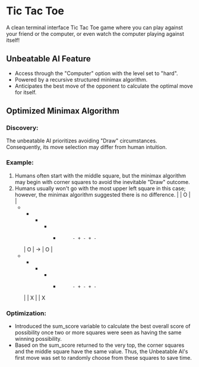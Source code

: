# Tic Tac Toe

A clean terminal interface Tic Tac Toe game where you can play against your friend or the computer, or even watch the computer playing against itself!

## Unbeatable AI Feature
- Access through the "Computer" option with the level set to "hard".
- Powered by a recursive structured minimax algorithm.
- Anticipates the best move of the opponent to calculate the optimal move for itself.

## Optimized Minimax Algorithm

### Discovery:
The unbeatable AI prioritizes avoiding "Draw" circumstances. Consequently, its move selection may differ from human intuition.

### Example:
1. Humans often start with the middle square, but the minimax algorithm may begin with corner squares to avoid the inevitable "Draw" outcome.
2. Humans usually won't go with the most upper left square in this case; however, the minimax algorithm suggested there is no difference.
     |   |            O |   |
   - + - + -          - + - + -
     | O |      ->      | O |   
   - + - + -          - + - + -
     |   | X            |   | X

### Optimization:
- Introduced the sum_score variable to calculate the best overall score of possibility once two or more squares were seen as having the same winning possibility.
- Based on the sum_score returned to the very top, the corner squares and the middle square have the same value. Thus, the Unbeatable AI's first move was set to randomly choose from these squares to save time.
